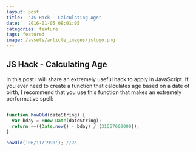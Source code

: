 ```yaml
---
layout: post
title:  "JS Hack - Calculating Age"
date:   2016-01-05 08:01:05
categories: feature
tags: featured
image: /assets/article_images/jslogo.png
---
```


JS Hack - Calculating Age
----------------  
In this post I will share an extremely useful hack to apply in JavaScript.
If you ever need to create a function that calculates age based on a date of birth, I recommend that you use this function that makes an extremely performative spell:

```javascript

function howOld(dateString) {
  var bday = +new Date(dateString);
  return ~~((Date.now() - bday) / (31557600000));
}

howOld('06/11/1990'); //26

```

